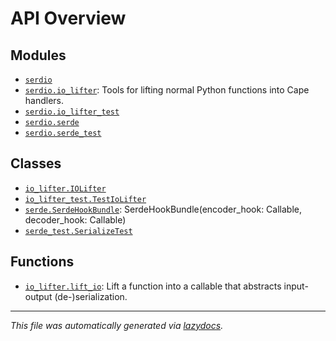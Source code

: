 <!-- markdownlint-disable -->

# API Overview

## Modules

- [`serdio`](./serdio.md#module-serdio)
- [`serdio.io_lifter`](./serdio.io_lifter.md#module-serdioio_lifter): Tools for lifting normal Python functions into Cape handlers.
- [`serdio.io_lifter_test`](./serdio.io_lifter_test.md#module-serdioio_lifter_test)
- [`serdio.serde`](./serdio.serde.md#module-serdioserde)
- [`serdio.serde_test`](./serdio.serde_test.md#module-serdioserde_test)

## Classes

- [`io_lifter.IOLifter`](./serdio.io_lifter.md#class-iolifter)
- [`io_lifter_test.TestIoLifter`](./serdio.io_lifter_test.md#class-testiolifter)
- [`serde.SerdeHookBundle`](./serdio.serde.md#class-serdehookbundle): SerdeHookBundle(encoder_hook: Callable, decoder_hook: Callable)
- [`serde_test.SerializeTest`](./serdio.serde_test.md#class-serializetest)

## Functions

- [`io_lifter.lift_io`](./serdio.io_lifter.md#function-lift_io): Lift a function into a callable that abstracts input-output (de-)serialization.


---

_This file was automatically generated via [lazydocs](https://github.com/ml-tooling/lazydocs)._
